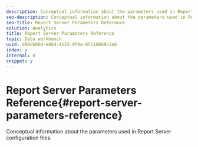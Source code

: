 ```yaml
---
description: Conceptual information about the parameters used in Report Server configuration files.
seo-description: Conceptual information about the parameters used in Report Server configuration files.
seo-title: Report Server Parameters Reference
solution: Analytics
title: Report Server Parameters Reference
topic: Data workbench
uuid: d90cb66d-e864-4122-9f4a-85518669c2ab
index: y
internal: n
snippet: y
---
```


# Report Server Parameters Reference{#report-server-parameters-reference}

Conceptual information about the parameters used in Report Server configuration files.

